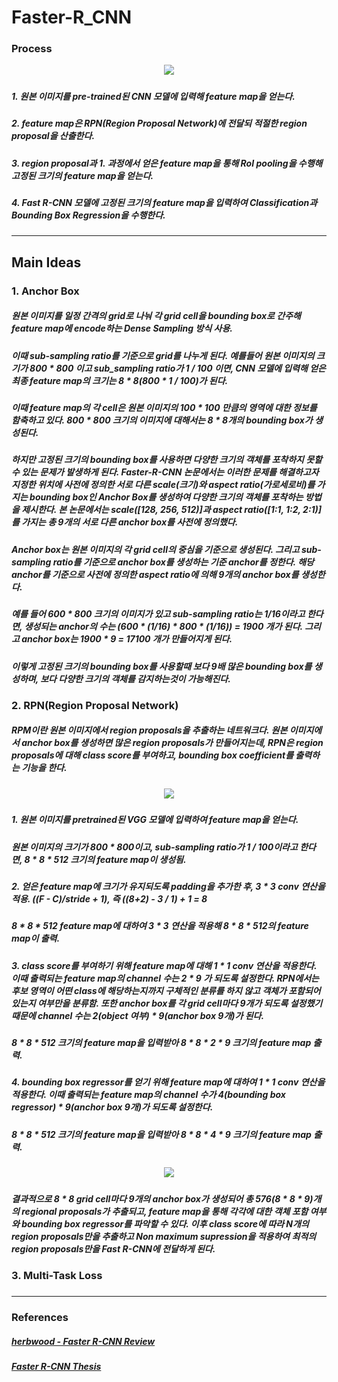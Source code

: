 # Faster-R_CNN   
### Process   

<p align="center"><img src="https://github.com/suhyeong-jeon/Faster-R_CNN/assets/70623959/5a440f00-f968-40dc-b917-f10c96932df0"></p>   

#####   
##### 1. 원본 이미지를 pre-trained된 CNN 모델에 입력해 feature map을 얻는다.
##### 2. feature map은 RPN(Region Proposal Network)에 전달되 적절한 region proposal을 산출한다.
##### 3. region proposal과 1. 과정에서 얻은 feature map을 통해 RoI pooling을 수행해 고정된 크기의 feature map을 얻는다.
##### 4. Fast R-CNN 모델에 고정된 크기의 feature map을 입력하여 Classification과 Bounding Box Regression을 수행한다.
<hr>

## Main Ideas   
### 1. Anchor Box   
##### 원본 이미지를 일정 간격의 grid로 나눠 각 grid cell을 bounding box로 간주해 feature map에 encode하는 Dense Sampling 방식 사용.   
##### 이때 sub-sampling ratio를 기준으로 grid를 나누게 된다. 예를들어 원본 이미지의 크기가 800 * 800 이고 sub_sampling ratio가 1 / 100 이면, CNN 모델에 입력해 얻은 최종 feature map의 크기는 8 * 8(800 * 1 / 100)가 된다.   
##### 이때 feature map의 각 cell은 원본 이미지의 100 * 100 만큼의 영역에 대한 정보를 함축하고 있다. 800 * 800 크기의 이미지에 대해서는 8 * 8개의 bounding box가 생성된다.   
#####   
##### 하지만 고정된 크기의 bounding box를 사용하면 다양한 크기의 객체를 포착하지 못할 수 있는 문제가 발생하게 된다. Faster-R-CNN 논문에서는 이러한 문제를 해결하고자 지정한 위치에 사전에 정의한 서로 다른 scale(크기)와 aspect ratio(가로세로비)를 가지는 bounding box인 Anchor Box를 생성하여 다양한 크기의 객체를 포착하는 방법을 제시한다. 본 논문에서는 scale([128, 256, 512)]과 aspect ratio([1:1, 1:2, 2:1)]를 가지는 총 9개의 서로 다른 anchor box를 사전에 정의했다.   
#####   
##### Anchor box는 원본 이미지의 각 grid cell의 중심을 기준으로 생성된다. 그리고 sub-sampling ratio를 기준으로 anchor box를 생성하는 기준 anchor를 정한다. 해당 anchor를 기준으로 사전에 정의한 aspect ratio에 의해 9개의 anchor box를 생성한다.   
##### 예를 들어 600 * 800 크기의 이미지가 있고 sub-sampling ratio는 1/16이라고 한다면, 생성되는 anchor의 수는 (600 * (1/16) * 800 * (1/16)) = 1900 개가 된다. 그리고 anchor box는 1900 * 9 = 17100 개가 만들어지게 된다.   
##### 이렇게 고정된 크기의 bounding box를 사용할때 보다 9배 많은 bounding box를 생성하며, 보다 다양한 크기의 객체를 감지하는것이 가능해진다.   
#####   
### 2. RPN(Region Proposal Network)   
##### RPM이란 원본 이미지에서 region proposals을 추출하는 네트워크다. 원본 이미지에서 anchor box를 생성하면 많은 region proposals가 만들어지는데, RPN은 region proposals에 대해 class score를 부여하고, bounding box coefficient를 출력하는 기능을 한다.   
#####   
<p align="center"><img src="https://github.com/suhyeong-jeon/Faster-R_CNN/assets/70623959/4affc751-de68-4b63-9169-eb410f39ab1f"></p>

#####   
##### 1. 원본 이미지를 pretrained된 VGG 모델에 입력하여 feature map을 얻는다.   
##### 원본 이미지의 크기가 800 * 800이고, sub-sampling ratio가 1 / 100이라고 한다면, 8 * 8 * 512 크기의 feature map이 생성됨.   
#####    
##### 2. 얻은 feature map에 크기가 유지되도록 padding을 추가한 후, 3 * 3 conv 연산을 적용. ((F - C)/stride + 1), 즉 ((8+2) - 3 / 1) + 1 = 8   
##### 8 * 8 * 512 feature map에 대하여 3 * 3 연산을 적용해 8 * 8 * 512의 feature map이 출력.   
#####   
##### 3. class score를 부여하기 위해 feature map에 대해 1 * 1 conv 연산을 적용한다. 이때 출력되는 feature map의 channel 수는 2 * 9 가 되도록 설정한다. RPN에서는 후보 영역이 어떤 class에 해당하는지까지 구체적인 분류를 하지 않고 객체가 포함되어 있는지 여부만을 분류함. 또한 anchor box를 각 grid cell마다 9개가 되도록 설정했기 때문에 channel 수는 2(object 여부) * 9(anchor box 9개)가 된다.   
##### 8 * 8 * 512 크기의 feature map을 입력받아 8 * 8 * 2 * 9 크기의 feature map 출력.
#####   
##### 4. bounding box regressor를 얻기 위해 feature map에 대하여 1 * 1 conv 연산을 적용한다. 이때 출력되는 feature map의 channel 수가 4(bounding box regressor) * 9(anchor box 9개)가 되도록 설정한다.   
##### 8 * 8 * 512 크기의 feature map을 입력받아 8 * 8 * 4 * 9 크기의 feature map 출력.   
#####    

<p align="center"><img src="https://github.com/suhyeong-jeon/Faster-R_CNN/assets/70623959/9893391d-3dbd-485f-addd-0c6e4063685d"></p>

#####   
##### 결과적으로 8 * 8 grid cell마다 9개의 anchor box가 생성되어 총 576(8 * 8 * 9)개의 regional proposals가 추출되고, feature map을 통해 각각에 대한 객체 포함 여부와 bounding box regressor를 파악할 수 있다. 이후 class score에 따라 N개의 region proposals만을 추출하고 Non maximum supression을 적용하여 최적의 region proposals만을 Fast R-CNN에 전달하게 된다.   
#####   

### 3. Multi-Task Loss   
#####



<hr>

### References   
##### [herbwood - Faster R-CNN Review](https://herbwood.tistory.com/10)
##### [Faster R-CNN Thesis](https://arxiv.org/pdf/1506.01497.pdf)
